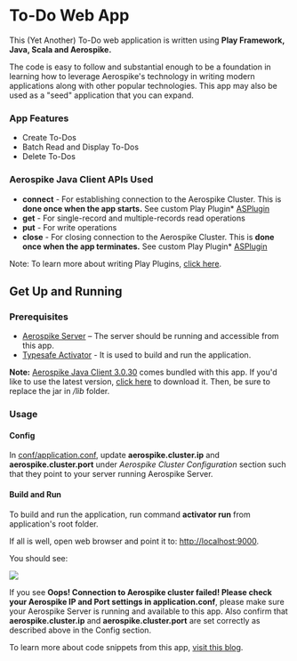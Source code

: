 To-Do Web App
=============

This (Yet Another) To-Do web application is written using **Play Framework, Java, Scala and Aerospike.**

The code is easy to follow and substantial enough to be a foundation in learning how to leverage Aerospike's technology in writing modern applications along with other popular technologies. This app may also be used as a "seed" application that you can expand.

### App Features

  * Create To-Dos
  * Batch Read and Display To-Dos
  * Delete To-Dos

### Aerospike Java Client APIs Used

  * **connect** - For establishing connection to the Aerospike Cluster. This is **done once when the app starts.** See custom Play Plugin* [ASPlugin](https://github.com/aerospike/play-scala-java-aerospike-app/blob/master/ASPlugin.java)
  * **get** - For single-record and multiple-records read operations
  * **put** - For write operations
  * **close** - For closing connection to the Aerospike Cluster. This is **done once when the app terminates.** See custom Play Plugin* [ASPlugin](https://github.com/aerospike/play-scala-java-aerospike-app/blob/master/ASPlugin.java)

Note: To learn more about writing Play Plugins, [click here](https://www.playframework.com/documentation/2.3.x/JavaPlugins).

## Get Up and Running

### Prerequisites

- [Aerospike Server](http://www.aerospike.com/download/server/latest) – The server should be running and accessible from this app.
- [Typesafe Activator](http://typesafe.com/platform/getstarted) - It is used to build and run the application.

**Note:** [Aerospike Java Client 3.0.30](https://github.com/aerospike/play-scala-java-aerospike-app/tree/master/lib) comes bundled with this app. If you'd like to use the latest version, [click here](http://www.aerospike.com/download/client/java/latest/) to download it. Then, be sure to replace the jar in */lib* folder.

### Usage

#### Config

In [conf/application.conf](https://github.com/aerospike/play-scala-java-aerospike-app/blob/master/conf/application.conf), update **aerospike.cluster.ip** and **aerospike.cluster.port** under *Aerospike Cluster Configuration* section such that they point to your server running Aerospike Server.

#### Build and Run

To build and run the application, run command **activator run** from application's root folder.

If all is well, open web browser and point it to: [http://localhost:9000](http://localhost:9000).

You should see:

<img src="https://github.com/aerospike/play-scala-java-aerospike-app/blob/master/public/images/app.png"/>

If you see **Oops! Connection to Aerospike cluster failed! Please check your Aerospike IP and Port settings in application.conf**, please make sure your Aerospike Server is running and available to this app. Also confirm that **aerospike.cluster.ip** and **aerospike.cluster.port** are set correctly as described above in the Config section.

To learn more about code snippets from this app, [visit this blog](http://www.iamontheinet.com/2014/10/24/simple-to-do-web-app-using-java-aerospike-play-and-scala/).
